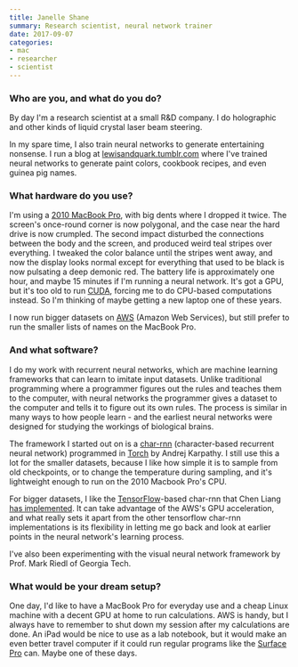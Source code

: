 ```yaml
---
title: Janelle Shane
summary: Research scientist, neural network trainer
date: 2017-09-07
categories:
- mac
- researcher
- scientist
---
```


### Who are you, and what do you do?

By day I'm a research scientist at a small R&D company. I do holographic and other kinds of liquid crystal laser beam steering.

In my spare time, I also train neural networks to generate entertaining nonsense. I run a blog at [lewisandquark.tumblr.com](http://lewisandquark.tumblr.com/ "Janelle's neural networks website.") where I've trained neural networks to generate paint colors, cookbook recipes, and even guinea pig names.

### What hardware do you use?

I'm using a [2010 MacBook Pro][macbook-pro], with big dents where I dropped it twice. The screen's once-round corner is now polygonal, and the case near the hard drive is now crumpled. The second impact disturbed the connections between the body and the screen, and produced weird teal stripes over everything. I tweaked the color balance until the stripes went away, and now the display looks normal except for everything that used to be black is now pulsating a deep demonic red. The battery life is approximately one hour, and maybe 15 minutes if I'm running a neural network. It's got a GPU, but it's too old to run [CUDA][], forcing me to do CPU-based computations instead. So I'm thinking of maybe getting a new laptop one of these years.

I now run bigger datasets on [AWS][] (Amazon Web Services), but still prefer to run the smaller lists of names on the MacBook Pro.

### And what software?

I do my work with recurrent neural networks, which are machine learning frameworks that can learn to imitate input datasets. Unlike traditional programming where a programmer figures out the rules and teaches them to the computer, with neural networks the programmer gives a dataset to the computer and tells it to figure out its own rules. The process is similar in many ways to how people learn - and the earliest neural networks were designed for studying the workings of biological brains.

The framework I started out on is a [char-rnn][] (character-based recurrent neural network) programmed in [Torch][] by Andrej Karpathy. I still use this a lot for the smaller datasets, because I like how simple it is to sample from old checkpoints, or to change the temperature during sampling, and it's lightweight enough to run on the 2010 Macbook Pro's CPU.

For bigger datasets, I like the [TensorFlow][]-based char-rnn that Chen Liang [has implemented][tensorflow-char-rnn]. It can take advantage of the AWS's GPU acceleration, and what really sets it apart from the other tensorflow char-rnn implementations is its flexibility in letting me go back and look at earlier points in the neural network's learning process.

I've also been experimenting with the visual neural network framework by Prof. Mark Riedl of Georgia Tech.

### What would be your dream setup?

One day, I'd like to have a MacBook Pro for everyday use and a cheap Linux machine with a decent GPU at home to run calculations. AWS is handy, but I always have to remember to shut down my session after my calculations are done. An iPad would be nice to use as a lab notebook, but it would make an even better travel computer if it could run regular programs like the [Surface Pro][surface-pro] can. Maybe one of these days.

[aws]: https://aws.amazon.com/ "Amazon's web service platforms."
[char-rnn]: https://github.com/karpathy/char-rnn "A Recurrent Neural Network library for Torch."
[cuda]: https://en.wikipedia.org/wiki/CUDA "A programming platform for GPUs."
[macbook-pro]: https://www.apple.com/macbook-pro/ "A laptop."
[surface-pro]: http://www.microsoft.com/surface/en-us/support/browse/surface-windows-8-pro "A tablet/laptop hybrid."
[tensorflow-char-rnn]: https://github.com/crazydonkey200/tensorflow-char-rnn "A Recurrent Neural Network library built on top of TensorFlow."
[tensorflow]: https://www.tensorflow.org/ "An open souce machine learning library."
[torch]: http://torch.ch/ "A Lua-based computing framework."
